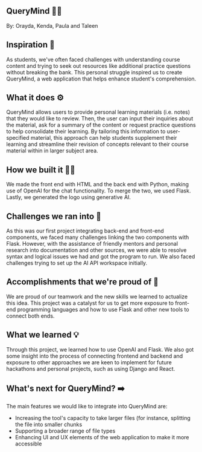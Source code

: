## QueryMind 🤖🧠
By: Orayda, Kenda, Paula and Taleen

## Inspiration 🤔
As students, we've often faced challenges with understanding course content and trying to seek out resources like additional practice questions without breaking the bank. This personal struggle inspired us to create QueryMind, a web application that helps enhance student's comprehension. 

## What it does ⚙️
QueryMind allows users to provide personal learning materials (i.e. notes) that they would like to review. Then, the user can input their inquiries about the material, ask for a summary of the content or request practice questions to help consolidate their learning. By tailoring this information to user-specified material, this approach can help students supplement their learning and streamline their revision of concepts relevant to their course material within in larger subject area. 

## How we built it 🐱‍💻
We made the front end with HTML and the back end with Python, making use of OpenAI for the chat functionality. To merge the two, we used Flask. Lastly, we generated the logo using generative AI.

## Challenges we ran into 😤
As this was our first project integrating back-end and front-end components, we faced many challenges linking the two components with Flask. However, with the assistance of friendly mentors and personal research into documentation and other sources, we were able to resolve syntax and logical issues we had and got the program to run. We also faced challenges trying to set up the AI API workspace initially.

## Accomplishments that we're proud of 🥹
We are proud of our teamwork and the new skills we learned to actualize this idea. This project was a catalyst for us to get more exposure to front-end programming languages and how to use Flask and other new tools to connect both ends.

## What we learned 💡
Through this project, we learned how to use OpenAI and Flask. We also got some insight into the process of connecting frontend and backend and exposure to other approaches we are keen to implement for future hackathons and personal projects, such as using Django and React. 

## What's next for QueryMind? ➡️
The main features we would like to integrate into QueryMind are:
* Increasing the tool's capacity to take larger files (for instance, splitting the file into smaller chunks
* Supporting a broader range of file types
* Enhancing UI and UX elements of the web application to make it more accessible
